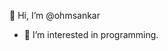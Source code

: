👋 Hi, I’m @ohmsankar 





- 👀 I’m interested in programming.
<!---

- 🌱 I’m currently learning grade IV
- 💞️ I’m looking to collaborate on ...
- 📫 How to reach me ...


ohmsankar/ohmsankar is a ✨ special ✨ repository because its `README.md` (this file) appears on your GitHub profile.
You can click the Preview link to take a look at your changes.
--->
